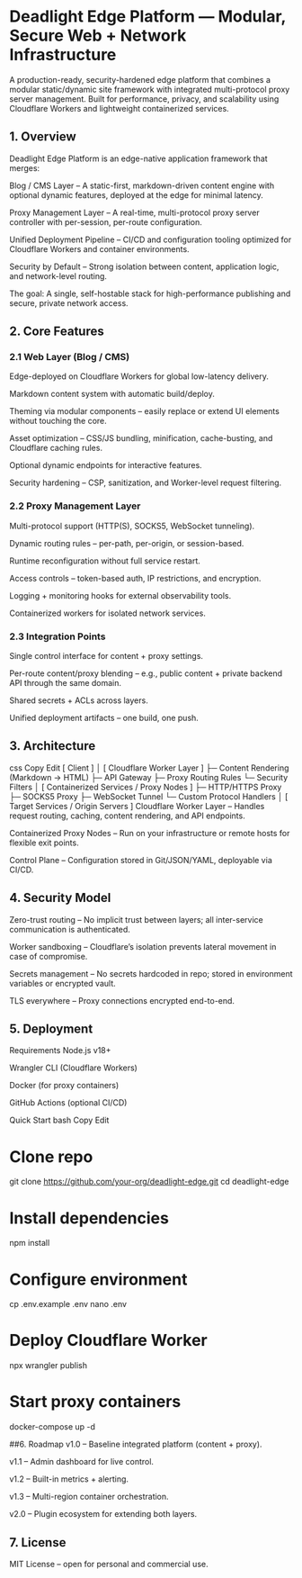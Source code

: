 # Deadlight Edge Platform — Modular, Secure Web + Network Infrastructure
A production-ready, security-hardened edge platform that combines a modular static/dynamic site framework with integrated multi-protocol proxy server management. Built for performance, privacy, and scalability using Cloudflare Workers and lightweight containerized services.

## 1. Overview
Deadlight Edge Platform is an edge-native application framework that merges:

Blog / CMS Layer – A static-first, markdown-driven content engine with optional dynamic features, deployed at the edge for minimal latency.

Proxy Management Layer – A real-time, multi-protocol proxy server controller with per-session, per-route configuration.

Unified Deployment Pipeline – CI/CD and configuration tooling optimized for Cloudflare Workers and container environments.

Security by Default – Strong isolation between content, application logic, and network-level routing.

The goal: A single, self-hostable stack for high-performance publishing and secure, private network access.

## 2. Core Features
### 2.1 Web Layer (Blog / CMS)
Edge-deployed on Cloudflare Workers for global low-latency delivery.

Markdown content system with automatic build/deploy.

Theming via modular components – easily replace or extend UI elements without touching the core.

Asset optimization – CSS/JS bundling, minification, cache-busting, and Cloudflare caching rules.

Optional dynamic endpoints for interactive features.

Security hardening – CSP, sanitization, and Worker-level request filtering.

### 2.2 Proxy Management Layer
Multi-protocol support (HTTP(S), SOCKS5, WebSocket tunneling).

Dynamic routing rules – per-path, per-origin, or session-based.

Runtime reconfiguration without full service restart.

Access controls – token-based auth, IP restrictions, and encryption.

Logging + monitoring hooks for external observability tools.

Containerized workers for isolated network services.

### 2.3 Integration Points
Single control interface for content + proxy settings.

Per-route content/proxy blending – e.g., public content + private backend API through the same domain.

Shared secrets + ACLs across layers.

Unified deployment artifacts – one build, one push.

## 3. Architecture
css
Copy
Edit
[ Client ] 
   │
[ Cloudflare Worker Layer ]
   ├─ Content Rendering (Markdown → HTML)
   ├─ API Gateway
   ├─ Proxy Routing Rules
   └─ Security Filters
       │
[ Containerized Services / Proxy Nodes ]
   ├─ HTTP/HTTPS Proxy
   ├─ SOCKS5 Proxy
   ├─ WebSocket Tunnel
   └─ Custom Protocol Handlers
       │
[ Target Services / Origin Servers ]
Cloudflare Worker Layer – Handles request routing, caching, content rendering, and API endpoints.

Containerized Proxy Nodes – Run on your infrastructure or remote hosts for flexible exit points.

Control Plane – Configuration stored in Git/JSON/YAML, deployable via CI/CD.

## 4. Security Model
Zero-trust routing – No implicit trust between layers; all inter-service communication is authenticated.

Worker sandboxing – Cloudflare’s isolation prevents lateral movement in case of compromise.

Secrets management – No secrets hardcoded in repo; stored in environment variables or encrypted vault.

TLS everywhere – Proxy connections encrypted end-to-end.

## 5. Deployment
Requirements
Node.js v18+

Wrangler CLI (Cloudflare Workers)

Docker (for proxy containers)

GitHub Actions (optional CI/CD)

Quick Start
bash
Copy
Edit
# Clone repo
git clone https://github.com/your-org/deadlight-edge.git
cd deadlight-edge

# Install dependencies
npm install

# Configure environment
cp .env.example .env
nano .env

# Deploy Cloudflare Worker
npx wrangler publish

# Start proxy containers
docker-compose up -d

##6. Roadmap
v1.0 – Baseline integrated platform (content + proxy).

v1.1 – Admin dashboard for live control.

v1.2 – Built-in metrics + alerting.

v1.3 – Multi-region container orchestration.

v2.0 – Plugin ecosystem for extending both layers.

## 7. License
MIT License – open for personal and commercial use.
